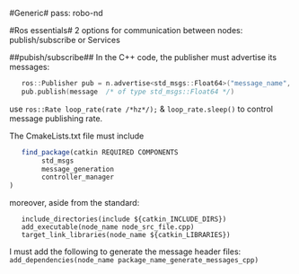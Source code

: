#Generic#
pass: robo-nd

#Ros essentials#
2 options for communication  between nodes: publish/subscribe or Services

##pubish/subscribe##
In the C++ code, the publisher must advertise its messages:
```c++
   ros::Publisher pub = n.advertise<std_msgs::Float64>("message_name", N /* queue size */);`
   pub.publish(message  /* of type std_msgs::Float64 */)
```
use `ros::Rate loop_rate(rate /*hz*/);` & `loop_rate.sleep()` to control message publishing rate.

The CmakeLists.txt file must include 
```javascript
   find_package(catkin REQUIRED COMPONENTS
        std_msgs
        message_generation
        controller_manager
)
```
moreover, aside from the standard:
```
   include_directories(include ${catkin_INCLUDE_DIRS})
   add_executable(node_name node_src_file.cpp)
   target_link_libraries(node_name ${catkin_LIBRARIES})
```
I must add the following to generate the message header files:
`add_dependencies(node_name package_name_generate_messages_cpp)`


